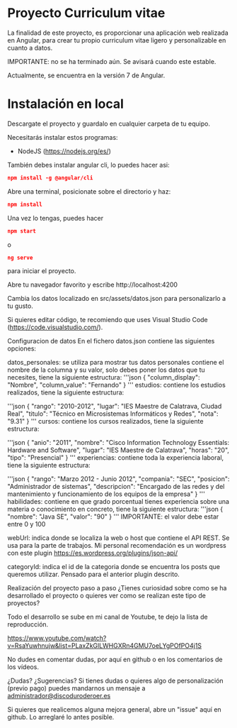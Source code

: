 # Proyecto Curriculum vitae

La finalidad de este proyecto, es proporcionar una aplicación web realizada en Angular, para crear tu propio curriculum vitae ligero y personalizable en cuanto a datos.

IMPORTANTE: no se ha terminado aún. Se avisará cuando este estable.

Actualmente, se encuentra en la versión 7 de Angular.

# Instalación en local

Descargate el proyecto y guardalo en cualquier carpeta de tu equipo.

Necesitarás instalar estos programas:

- NodeJS (https://nodejs.org/es/)

También debes instalar angular cli, lo puedes hacer asi:

```json
npm install -g @angular/cli
```

Abre una terminal, posicionate sobre el directorio y haz:

```json
npm install
```

Una vez lo tengas, puedes hacer

```json
npm start
```

o

```json
ng serve
```

para iniciar el proyecto.

Abre tu navegador favorito y escribe http://localhost:4200

Cambia los datos localizado en src/assets/datos.json para personalizarlo a tu gusto.

Si quieres editar código, te recomiendo que uses Visual Studio Code (https://code.visualstudio.com/).

Configuracion de datos
En el fichero datos.json contiene las siguientes opciones:

datos_personales: se utiliza para mostrar tus datos personales contiene el nombre de la columna y su valor, solo debes poner los datos que tu necesites, tiene la siguiente estructura:
'''json
{
      "column_display": "Nombre",
      "column_value": "Fernando"
}
'''
estudios: contiene los estudios realizados, tiene la siguiente estructura:

'''json
{
    "rango": "2010-2012",
    "lugar": "IES Maestre de Calatrava, Ciudad Real",
    "titulo": "Técnico en Microsistemas Informáticos y Redes",
    "nota": "9.31"
}
'''
cursos: contiene los cursos realizados, tiene la siguiente estructura:

'''json
{
    "anio": "2011",
    "nombre": "Cisco Information Technology Essentials: Hardware and Software",
    "lugar": "IES Maestre de Calatrava",
    "horas": "20",
    "tipo": "Presencial"
}
'''
experiencias: contiene toda la experiencia laboral, tiene la siguiente estructura:

'''json
{
    "rango": "Marzo 2012 - Junio 2012",
    "compania": "SEC",
    "posicion": "Administrador de sistemas",
    "descripcion": "Encargado de las redes y del mantenimiento y funcionamiento de los equipos de la empresa"
}
'''
habilidades: contiene en que grado porcentual tienes experiencia sobre una materia o conocimiento en concreto, tiene la siguiente estructura:
'''json
{
    "nombre": "Java SE",
    "valor": "90"
}
'''
IMPORTANTE: el valor debe estar entre 0 y 100

webUrl: indica donde se localiza la web o host que contiene el API REST. Se usa para la parte de trabajos. Mi personal recomendación es un wordpress con este plugin https://es.wordpress.org/plugins/json-api/

categoryId: indica el id de la categoria donde se encuentra los posts que queremos utilizar. Pensado para el anterior plugin descrito.

Realización del proyecto paso a paso
¿Tienes curiosidad sobre como se ha desarrollado el proyecto o quieres ver como se realizan este tipo de proyectos?

Todo el desarrollo se sube en mi canal de Youtube, te dejo la lista de reproducción.

https://www.youtube.com/watch?v=RsaYuwhnujw&list=PLaxZkGlLWHGXRn4GMU7oeLYgPOfPO4j1S

No dudes en comentar dudas, por aquí en github o en los comentarios de los vídeos.

¿Dudas? ¿Sugerencias?
Si tienes dudas o quieres algo de personalización (previo pago) puedes mandarnos un mensaje a administrador@discoduroderoer.es

Si quieres que realicemos alguna mejora general, abre un "issue" aquí en github. Lo arreglaré lo antes posible.
